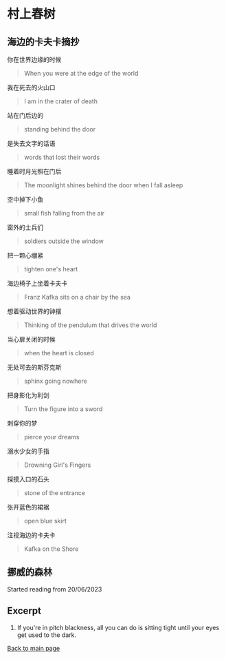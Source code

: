 # 村上春树

## 海边的卡夫卡摘抄

你在世界边缘的时候
>When you were at the edge of the world

我在死去的火山口 
>I am in the crater of death

站在门后边的
>standing behind the door

是失去文字的话语
>words that lost their words

睡着时月光照在门后
>The moonlight shines behind the door when I fall asleep

空中掉下小鱼
>small fish falling from the air

窗外的士兵们
>soldiers outside the window

把一颗心绷紧
>tighten one's heart

海边椅子上坐着卡夫卡
>Franz Kafka sits on a chair by the sea

想着驱动世界的钟摆
>Thinking of the pendulum that drives the world

当心扉关闭的时候
>when the heart is closed

无处可去的斯芬克斯
>sphinx going nowhere

把身影化为利剑
>Turn the figure into a sword

刺穿你的梦
>pierce your dreams

溺水少女的手指
>Drowning Girl's Fingers

探摸入口的石头
>stone of the entrance

张开蓝色的裙裾
>open blue skirt

注视海边的卡夫卡
>Kafka on the Shore

## 挪威的森林

Started reading from 20/06/2023

## Excerpt

1. If you're in pitch blackness, all you can do is sitting tight until your eyes get used to the dark.

[Back to main page](../index.md)